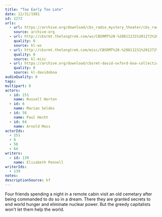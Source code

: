 ```yaml
---
title: "Too Early Too Late"
date: 12/31/1981
id: 1272
urls: 
  - url: https://archive.org/download/cbs_radio_mystery_theater/cbs_radio_mystery_theater-1251-1300.zip/cbs_radio_mystery_theater-1251-1300%2Fcbsrmt_1272_too_early_too_late.mp3
    source: archive-org
  - url: http://cbsrmt.thelongtrek.com/ws/CBSRMT%20-%20811231%201272%20Too%20Early%20Too%20Late_ws.mp3
    quality: 0
    source: kl-ws
  - url: http://cbsrmt.thelongtrek.com/misc/CBSRMT%20-%20811231%201272%20Too%20Early%20Too%20Late.mp3
    quality: 0
    source: kl-misc
  - url: https://archive.org/download/cbsrmt-david-oxford-boa-collection/CBSRMT-811231-1272-Too-Early-Too-Late-(128-48)_WBBM-JE-{BoA}.mp3
    quality: 0
    source: kl-davidoboa
audioQuality: 0
tags: 
multipart: 0
actors:  
  - id: 151
    name: Russell Horton  
  - id: 6
    name: Marian Seldes  
  - id: 58
    name: Paul Hecht  
  - id: 64
    name: Arnold Moss
actorIds:  
  - 151  
  - 6  
  - 58  
  - 64
writers:  
  - id: 139
    name: Elizabeth Pennell
writerIds:  
  - 139
notes: 
descriptionSource: kf
---
```

Four friends spending a night in a remote cabin visit an old cemetary after being commanded to do so in a dream. There they are granted secrets to end world hunger and eliminate nuclear power. But the greedy capitalists won't let them help the world.